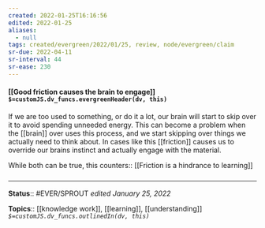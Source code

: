 ```yaml
---
created: 2022-01-25T16:16:56 
edited: 2022-01-25
aliases:
  - null
tags: created/evergreen/2022/01/25, review, node/evergreen/claim
sr-due: 2022-04-11
sr-interval: 44
sr-ease: 230
---
```


#### [[Good friction causes the brain to engage]] `$=customJS.dv_funcs.evergreenHeader(dv, this)`

If we are too used to something, or do it a lot, our brain will start to skip over it to avoid spending unneeded energy. This can become a problem when the [[brain]] over uses this process, and we start skipping over things we actually need to think about. In cases like this [[friction]] causes us to override our brains instinct and actually engage with the material.

While both can be true, this
counters:: [[Friction is a hindrance to learning]]

### <hr class="footnote"/>

**Status**:: #EVER/SPROUT 
*edited January 25, 2022*

**Topics**:: [[knowledge work]], [[learning]], [[understanding]]
*`$=customJS.dv_funcs.outlinedIn(dv, this)`*
